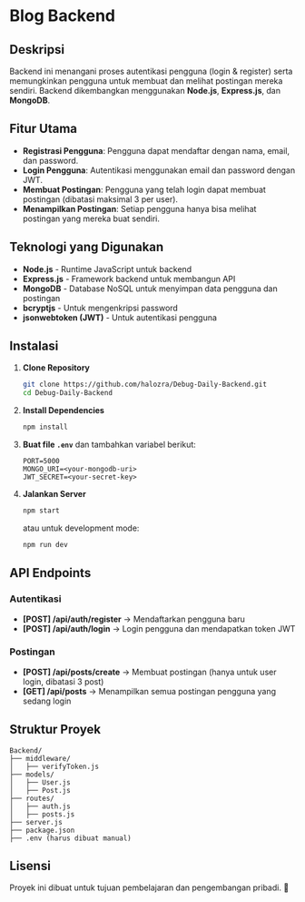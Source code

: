 # Blog Backend

## Deskripsi
Backend ini menangani proses autentikasi pengguna (login & register) serta memungkinkan pengguna untuk membuat dan melihat postingan mereka sendiri. Backend dikembangkan menggunakan **Node.js**, **Express.js**, dan **MongoDB**.

## Fitur Utama
- **Registrasi Pengguna**: Pengguna dapat mendaftar dengan nama, email, dan password.
- **Login Pengguna**: Autentikasi menggunakan email dan password dengan JWT.
- **Membuat Postingan**: Pengguna yang telah login dapat membuat postingan (dibatasi maksimal 3 per user).
- **Menampilkan Postingan**: Setiap pengguna hanya bisa melihat postingan yang mereka buat sendiri.

## Teknologi yang Digunakan
- **Node.js** - Runtime JavaScript untuk backend
- **Express.js** - Framework backend untuk membangun API
- **MongoDB** - Database NoSQL untuk menyimpan data pengguna dan postingan
- **bcryptjs** - Untuk mengenkripsi password
- **jsonwebtoken (JWT)** - Untuk autentikasi pengguna

## Instalasi
1. **Clone Repository**
   ```bash
   git clone https://github.com/halozra/Debug-Daily-Backend.git
   cd Debug-Daily-Backend
   ```
2. **Install Dependencies**
   ```bash
   npm install
   ```
3. **Buat file `.env`** dan tambahkan variabel berikut:
   ```env
   PORT=5000
   MONGO_URI=<your-mongodb-uri>
   JWT_SECRET=<your-secret-key>
   ```
4. **Jalankan Server**
   ```bash
   npm start
   ```
   atau untuk development mode:
   ```bash
   npm run dev
   ```

## API Endpoints

### Autentikasi
- **[POST] /api/auth/register** → Mendaftarkan pengguna baru
- **[POST] /api/auth/login** → Login pengguna dan mendapatkan token JWT

### Postingan
- **[POST] /api/posts/create** → Membuat postingan (hanya untuk user login, dibatasi 3 post)
- **[GET] /api/posts** → Menampilkan semua postingan pengguna yang sedang login

## Struktur Proyek
```
Backend/
├── middleware/
│   ├── verifyToken.js
├── models/
│   ├── User.js
│   ├── Post.js
├── routes/
│   ├── auth.js
│   ├── posts.js
├── server.js
├── package.json
├── .env (harus dibuat manual)
```

## Lisensi
Proyek ini dibuat untuk tujuan pembelajaran dan pengembangan pribadi. 🚀

